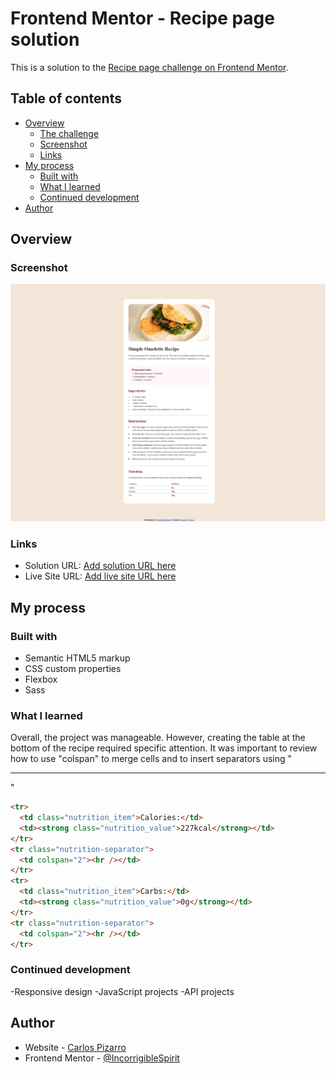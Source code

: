 # Frontend Mentor - Recipe page solution

This is a solution to the [Recipe page challenge on Frontend Mentor](https://www.frontendmentor.io/challenges/recipe-page-KiTsR8QQKm).

## Table of contents

- [Overview](#overview)
  - [The challenge](#the-challenge)
  - [Screenshot](#screenshot)
  - [Links](#links)
- [My process](#my-process)
  - [Built with](#built-with)
  - [What I learned](#what-i-learned)
  - [Continued development](#continued-development)
- [Author](#author)

## Overview

### Screenshot

![](./design/Screenshot.png)

### Links

- Solution URL: [Add solution URL here](https://your-solution-url.com)
- Live Site URL: [Add live site URL here](https://your-live-site-url.com)

## My process

### Built with

- Semantic HTML5 markup
- CSS custom properties
- Flexbox
- Sass

### What I learned
Overall, the project was manageable. However, creating the table at the bottom of the recipe required specific attention. It was important to review how to use "colspan" to merge cells and to insert separators using "<HR>"

```html
<tr>
  <td class="nutrition_item">Calories:</td>
  <td><strong class="nutrition_value">227kcal</strong></td>
</tr>
<tr class="nutrition-separator">
  <td colspan="2"><hr /></td>
</tr>
<tr>
  <td class="nutrition_item">Carbs:</td>
  <td><strong class="nutrition_value">0g</strong></td>
</tr>
<tr class="nutrition-separator">
  <td colspan="2"><hr /></td>
</tr>
```

### Continued development

-Responsive design
-JavaScript projects
-API projects

## Author

- Website - [Carlos Pizarro](https://github.com/IncorrigibleSpirit)
- Frontend Mentor - [@IncorrigibleSpirit](https://www.frontendmentor.io/profile/IncorrigibleSpirit)
